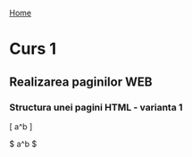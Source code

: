 [Home](/index.md)

<!-- <script src="https://polyfill.io/v3/polyfill.min.js?features=es6"></script>

<br>

<script id="MathJax-script" async src="https://cdn.jsdelivr.net/npm/mathjax@3/es5/tex-mml-chtml.js"></script> -->


<script 
    src="https://cdnjs.cloudflare.com/ajax/libs/mathjax/2.7.7/MathJax.js?config=TeX-AMS_HTML">
</script>

# Curs 1

## Realizarea paginilor WEB

### Structura unei pagini HTML - varianta 1

\[ a^b \]

$ a^b $

